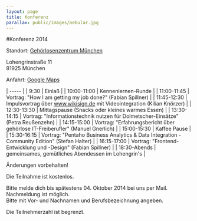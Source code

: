 ```yaml
---
layout: page
title: Konferenz
parallax: public/images/nebular.jpg
---
```


#Konferenz 2014

Standort: [Gehörlosenzentrum München][1]

Lohengrinstraße 11  
81925 München

Anfahrt: [Google Maps][2]


| ----- |
| 9:30        |  Einlaß |
| 10:00-11:00 |  Kennenlernen-Runde |
| 11:00-11:45 |  Vortrag: "How I am getting my job done?" (Fabian Spillner) |
| 11:45-12:30 |  Impulsvortrag über www.wikisign.de mit Videointegration (Kilian Knörzer) |
| 12:30-13:30 |  Mittagspause (Snacks oder kleines warmes Essen) |
| 13:30-14:15 |  Vortrag: "Informationstechnik nutzen für Dolmetscher-Einsätze" (Petra Reußenzehn) |
| 14:15-15:00 |  Vortrag: "Erfahrungsbericht über gehörlose IT-Freiberufler" (Manuel Gnerlich) |
| 15:00-15:30 |  Kaffee Pause |
| 15:30-16:15 |  Vortrag: "Pentaho Business Analytics &amp; Data Integration - Community Edition" (Stefan Halter) |
| 16:15-17:00 |  Vortrag: "Frontend-Entwicklung und -Design" (Fabian Spillner) |
| 18:30-Abends |  gemeinsames, gemütliches Abendessen im Lohengrin's |

Änderungen vorbehalten!


Die Teilnahme ist kostenlos.

Bitte melde dich bis spätestens 04. Oktober 2014 bei uns per Mail. Nachmeldung ist möglich.  
Bitte mit Vor- und Nachnamen und Berufsbezeichnung angeben.   

Die Teilnehmerzahl ist begrenzt.



[1]: http://www.gmu.de
[2]: https://www.google.de/maps/place/Lohengrinstra%C3%9Fe+11,+81925+M%C3%BCnchen/@48.1637383,11.6239038,17z/data=!3m1!4b1!4m2!3m1!1s0x479e7504bff6ec57:0xb9ba6c40d47bcee7
  